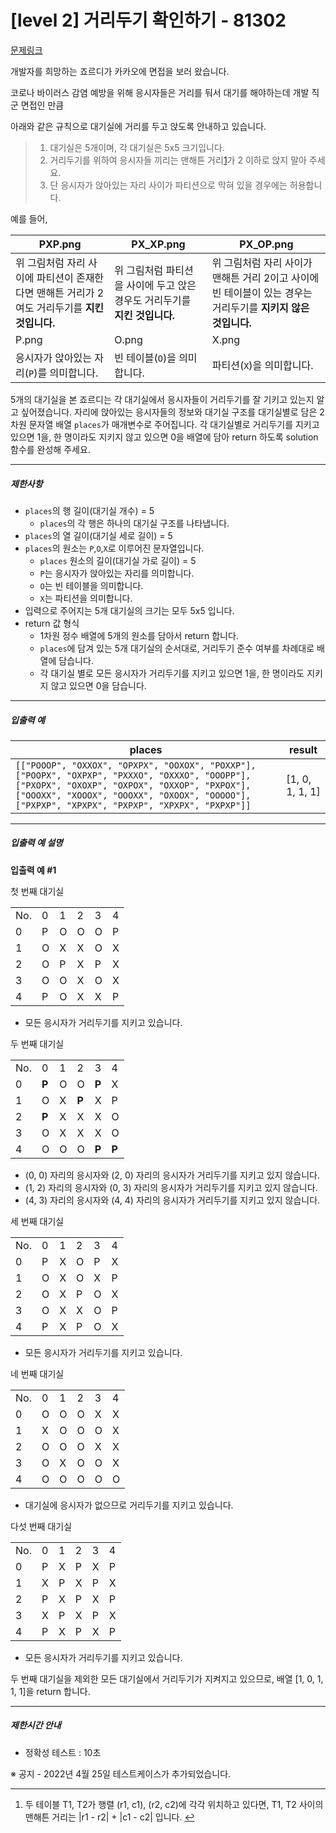 
# [level 2] 거리두기 확인하기 - 81302
[문제링크](https://school.programmers.co.kr/learn/courses/30/lessons/81302)

개발자를 희망하는 죠르디가 카카오에 면접을 보러 왔습니다.  
  

코로나 바이러스 감염 예방을 위해 응시자들은 거리를 둬서 대기를 해야하는데 개발 직군 면접인 만큼  

아래와 같은 규칙으로 대기실에 거리를 두고 앉도록 안내하고 있습니다.



> 
> 1. 대기실은 5개이며, 각 대기실은 5x5 크기입니다.
> 2. 거리두기를 위하여 응시자들 끼리는 맨해튼 거리[1](#fn1)가 2 이하로 앉지 말아 주세요.
> 3. 단 응시자가 앉아있는 자리 사이가 파티션으로 막혀 있을 경우에는 허용합니다.
> 
> 
> 


예를 들어, 




| PXP.png | PX_XP.png | PX_OP.png |
| --- | --- | --- |
| 위 그림처럼 자리 사이에 파티션이 존재한다면 맨해튼 거리가 2여도 거리두기를 **지킨 것입니다.** | 위 그림처럼 파티션을 사이에 두고 앉은 경우도 거리두기를 **지킨 것입니다.** | 위 그림처럼 자리 사이가 맨해튼 거리 2이고 사이에 빈 테이블이 있는 경우는 거리두기를 **지키지 않은 것입니다.** |
| P.png | O.png | X.png |
| 응시자가 앉아있는 자리(`P`)를 의미합니다. | 빈 테이블(`O`)을 의미합니다. | 파티션(`X`)을 의미합니다. |


5개의 대기실을 본 죠르디는 각 대기실에서 응시자들이 거리두기를 잘 기키고 있는지 알고 싶어졌습니다. 자리에 앉아있는 응시자들의 정보와 대기실 구조를 대기실별로 담은 2차원 문자열 배열 `places`가 매개변수로 주어집니다. 각 대기실별로 거리두기를 지키고 있으면 1을, 한 명이라도 지키지 않고 있으면 0을 배열에 담아 return 하도록 solution 함수를 완성해 주세요.




---


##### 제한사항


* `places`의 행 길이(대기실 개수) = 5
	+ `places`의 각 행은 하나의 대기실 구조를 나타냅니다.
* `places`의 열 길이(대기실 세로 길이) = 5
* `places`의 원소는 `P`,`O`,`X`로 이루어진 문자열입니다.
	+ `places` 원소의 길이(대기실 가로 길이) = 5
	+ `P`는 응시자가 앉아있는 자리를 의미합니다.
	+ `O`는 빈 테이블을 의미합니다.
	+ `X`는 파티션을 의미합니다.
* 입력으로 주어지는 5개 대기실의 크기는 모두 5x5 입니다.
* return 값 형식
	+ 1차원 정수 배열에 5개의 원소를 담아서 return 합니다.
	+ `places`에 담겨 있는 5개 대기실의 순서대로, 거리두기 준수 여부를 차례대로 배열에 담습니다.
	+ 각 대기실 별로 모든 응시자가 거리두기를 지키고 있으면 1을, 한 명이라도 지키지 않고 있으면 0을 담습니다.




---


##### 입출력 예




| places | result |
| --- | --- |
| `[["POOOP", "OXXOX", "OPXPX", "OOXOX", "POXXP"], ["POOPX", "OXPXP", "PXXXO", "OXXXO", "OOOPP"], ["PXOPX", "OXOXP", "OXPOX", "OXXOP", "PXPOX"], ["OOOXX", "XOOOX", "OOOXX", "OXOOX", "OOOOO"], ["PXPXP", "XPXPX", "PXPXP", "XPXPX", "PXPXP"]]` | [1, 0, 1, 1, 1] |




---


##### 입출력 예 설명


**입출력 예 #1**


첫 번째 대기실




|  |  |  |  |  |  |
| --- | --- | --- | --- | --- | --- |
| No. | 0 | 1 | 2 | 3 | 4 |
| 0 | P | O | O | O | P |
| 1 | O | X | X | O | X |
| 2 | O | P | X | P | X |
| 3 | O | O | X | O | X |
| 4 | P | O | X | X | P |


* 모든 응시자가 거리두기를 지키고 있습니다.


두 번째 대기실




|  |  |  |  |  |  |
| --- | --- | --- | --- | --- | --- |
| No. | 0 | 1 | 2 | 3 | 4 |
| 0 | **P** | O | O | **P** | X |
| 1 | O | X | **P** | X | P |
| 2 | **P** | X | X | X | O |
| 3 | O | X | X | X | O |
| 4 | O | O | O | **P** | **P** |


* (0, 0) 자리의 응시자와 (2, 0) 자리의 응시자가 거리두기를 지키고 있지 않습니다.
* (1, 2) 자리의 응시자와 (0, 3) 자리의 응시자가 거리두기를 지키고 있지 않습니다.
* (4, 3) 자리의 응시자와 (4, 4) 자리의 응시자가 거리두기를 지키고 있지 않습니다.


세 번째 대기실




|  |  |  |  |  |  |
| --- | --- | --- | --- | --- | --- |
| No. | 0 | 1 | 2 | 3 | 4 |
| 0 | P | X | O | P | X |
| 1 | O | X | O | X | P |
| 2 | O | X | P | O | X |
| 3 | O | X | X | O | P |
| 4 | P | X | P | O | X |


* 모든 응시자가 거리두기를 지키고 있습니다.


네 번째 대기실




|  |  |  |  |  |  |
| --- | --- | --- | --- | --- | --- |
| No. | 0 | 1 | 2 | 3 | 4 |
| 0 | O | O | O | X | X |
| 1 | X | O | O | O | X |
| 2 | O | O | O | X | X |
| 3 | O | X | O | O | X |
| 4 | O | O | O | O | O |


* 대기실에 응시자가 없으므로 거리두기를 지키고 있습니다.


다섯 번째 대기실




|  |  |  |  |  |  |
| --- | --- | --- | --- | --- | --- |
| No. | 0 | 1 | 2 | 3 | 4 |
| 0 | P | X | P | X | P |
| 1 | X | P | X | P | X |
| 2 | P | X | P | X | P |
| 3 | X | P | X | P | X |
| 4 | P | X | P | X | P |


* 모든 응시자가 거리두기를 지키고 있습니다.


두 번째 대기실을 제외한 모든 대기실에서 거리두기가 지켜지고 있으므로, 배열 [1, 0, 1, 1, 1]을 return 합니다.




---


##### 제한시간 안내


* 정확성 테스트 : 10초


※ 공지 - 2022년 4월 25일 테스트케이스가 추가되었습니다.





---


1. 두 테이블 T1, T2가 행렬 (r1, c1), (r2, c2)에 각각 위치하고 있다면, T1, T2 사이의 맨해튼 거리는 |r1 - r2| + |c1 - c2| 입니다. [↩](#fnref1)



